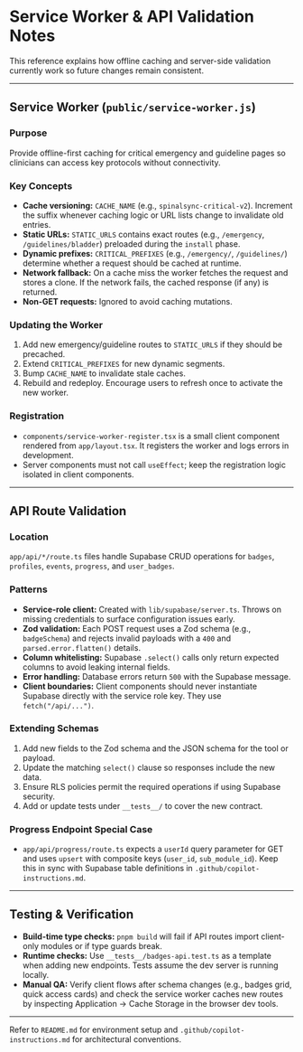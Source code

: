 # Service Worker & API Validation Notes

This reference explains how offline caching and server-side validation currently work so future changes remain consistent.

---

## Service Worker (`public/service-worker.js`)

### Purpose
Provide offline-first caching for critical emergency and guideline pages so clinicians can access key protocols without connectivity.

### Key Concepts
- **Cache versioning:** `CACHE_NAME` (e.g., `spinalsync-critical-v2`). Increment the suffix whenever caching logic or URL lists change to invalidate old entries.
- **Static URLs:** `STATIC_URLS` contains exact routes (e.g., `/emergency`, `/guidelines/bladder`) preloaded during the `install` phase.
- **Dynamic prefixes:** `CRITICAL_PREFIXES` (e.g., `/emergency/`, `/guidelines/`) determine whether a request should be cached at runtime.
- **Network fallback:** On a cache miss the worker fetches the request and stores a clone. If the network fails, the cached response (if any) is returned.
- **Non-GET requests:** Ignored to avoid caching mutations.

### Updating the Worker
1. Add new emergency/guideline routes to `STATIC_URLS` if they should be precached.
2. Extend `CRITICAL_PREFIXES` for new dynamic segments.
3. Bump `CACHE_NAME` to invalidate stale caches.
4. Rebuild and redeploy. Encourage users to refresh once to activate the new worker.

### Registration
- `components/service-worker-register.tsx` is a small client component rendered from `app/layout.tsx`. It registers the worker and logs errors in development.
- Server components must not call `useEffect`; keep the registration logic isolated in client components.

---

## API Route Validation

### Location
`app/api/*/route.ts` files handle Supabase CRUD operations for `badges`, `profiles`, `events`, `progress`, and `user_badges`.

### Patterns
- **Service-role client:** Created with `lib/supabase/server.ts`. Throws on missing credentials to surface configuration issues early.
- **Zod validation:** Each POST request uses a Zod schema (e.g., `badgeSchema`) and rejects invalid payloads with a `400` and `parsed.error.flatten()` details.
- **Column whitelisting:** Supabase `.select()` calls only return expected columns to avoid leaking internal fields.
- **Error handling:** Database errors return `500` with the Supabase message.
- **Client boundaries:** Client components should never instantiate Supabase directly with the service role key. They use `fetch("/api/...")`.

### Extending Schemas
1. Add new fields to the Zod schema and the JSON schema for the tool or payload.
2. Update the matching `select()` clause so responses include the new data.
3. Ensure RLS policies permit the required operations if using Supabase security.
4. Add or update tests under `__tests__/` to cover the new contract.

### Progress Endpoint Special Case
- `app/api/progress/route.ts` expects a `userId` query parameter for GET and uses `upsert` with composite keys (`user_id`, `sub_module_id`). Keep this in sync with Supabase table definitions in `.github/copilot-instructions.md`.

---

## Testing & Verification

- **Build-time type checks:** `pnpm build` will fail if API routes import client-only modules or if type guards break.
- **Runtime checks:** Use `__tests__/badges-api.test.ts` as a template when adding new endpoints. Tests assume the dev server is running locally.
- **Manual QA:** Verify client flows after schema changes (e.g., badges grid, quick access cards) and check the service worker caches new routes by inspecting Application → Cache Storage in the browser dev tools.

---

Refer to `README.md` for environment setup and `.github/copilot-instructions.md` for architectural conventions.
